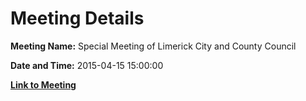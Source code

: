 # Meeting Details

**Meeting Name:** Special Meeting of Limerick City and County Council

**Date and Time:** 2015-04-15 15:00:00

**[Link to Meeting](https://www.limerick.ie/council/whats-on/special-meeting-limerick-city-and-county-council-14)**
